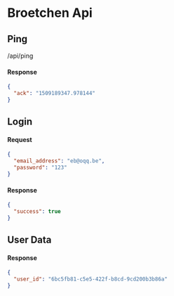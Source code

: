 # Broetchen Api


## Ping
/api/ping

#### Response
```json
{
  "ack": "1509189347.978144"
}
```


## Login

#### Request
```json
{
  "email_address": "eb@oqq.be",
  "password": "123"
}
```

#### Response
```json
{
  "success": true
}
```


## User Data

#### Response
```json
{
  "user_id": "6bc5fb81-c5e5-422f-b8cd-9cd200b3b86a"
}
```
